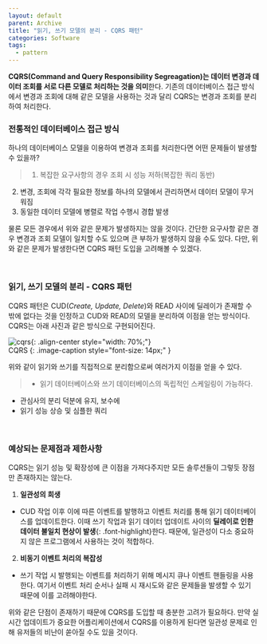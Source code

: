 ```yaml
---  
layout: default
parent: Archive
title: "읽기, 쓰기 모델의 분리 - CQRS 패턴"
categories: Software
tags:
  - pattern
---  
```


**CQRS(Command and Query Responsibility Segreagation)는 데이터 변경과 데이터 조회를 서로 다른 모델로 처리하는 것을 의미**한다. 기존의 데이터베이스 접근 방식에서 변경과 조회에 대해 같은 모델을 사용하는 것과 달리 CQRS는 변경과 조회를 분리하여 처리한다.  

### 전통적인 데이터베이스 접근 방식
하나의 데이터베이스 모델을 이용하여 변경과 조회를 처리한다면 어떤 문제들이 발생할 수 있을까?  

> 1. 복잡한 요구사항의 경우 조회 시 성능 저하(복잡한 쿼리 동반)
2. 변경, 조회에 각각 필요한 정보를 하나의 모델에서 관리하면서 데이터 모델이 무거워짐
3. 동일한 데이터 모델에 병렬로 작업 수행시 경합 발생

물론 모든 경우에서 위와 같은 문제가 발생하지는 않을 것이다. 간단한 요구사항 같은 경우 변경과 조회 모델이 일치할 수도 있으며 큰 부하가 발생하지 않을 수도 있다. 다만, 위와 같은 문제가 발생한다면 CQRS 패턴 도입을 고려해볼 수 있겠다.

<br />  

### 읽기, 쓰기 모델의 분리 - CQRS 패턴
CQRS 패턴은 CUD(*Create, Update, Delete*)와 READ 사이에 딜레이가 존재할 수 밖에 없다는 것을 인정하고 CUD와 READ의 모델을 분리하여 이점을 얻는 방식이다. CQRS는 아래 사진과 같은 방식으로 구현되어진다.

![cqrs](https://github.com/kids-ground/shout-backend/assets/52196792/626fcee2-f8d6-42a7-a157-b250e73352d2){: .align-center style="width: 70%;"}  
CQRS
{: .image-caption style="font-size: 14px;" }  

위와 같이 읽기와 쓰기를 직접적으로 분리함으로써 여러가지 이점을 얻을 수 있다.
> - 읽기 데이터베이스와 쓰기 데이터베이스의 독립적인 스케일링이 가능하다.
- 관심사의 분리 덕분에 유지, 보수에 
- 읽기 성능 상승 및 심플한 쿼리  

<br />  

### 예상되는 문제점과 제한사항
CQRS는 읽기 성능 및 확장성에 큰 이점을 가져다주지만 모든 솔루션들이 그렇듯 장점만 존재하지는 않는다.  



1. **일관성의 희생**  
  - CUD 작업 이후 이에 따른 이벤트를 발행하고 이벤트 처리를 통해 읽기 데이터베이스를 업데이트한다. 이때 쓰기 작업과 읽기 데이터 업데이트 사이의 **딜레이로 인한 데이터 불일치 현상이 발생**{: .font-highlight}한다. 때문에, 일관성이 다소 중요하지 않은 프로그램에서 사용하는 것이 적합하다.  
2. **비동기 이벤트 처리의 복잡성**  
  - 쓰기 작업 시 발행되는 이벤트를 처리하기 위해 메시지 큐나 이벤트 핸들링을 사용한다. 여기서 이벤트 처리 순서나 실패 시 재시도와 같은 문제들을 발생할 수 있기 때문에 이를 고려해야한다.

위와 같은 단점이 존재하기 때문에 CQRS를 도입할 때 충분한 고려가 필요하다. 만약 실시간 업데이트가 중요한 어플리케이션에서 CQRS를 이용하게 된다면 일관성 문제로 인해 유저들의 비난이 쏟아질 수도 있을 것이다.  